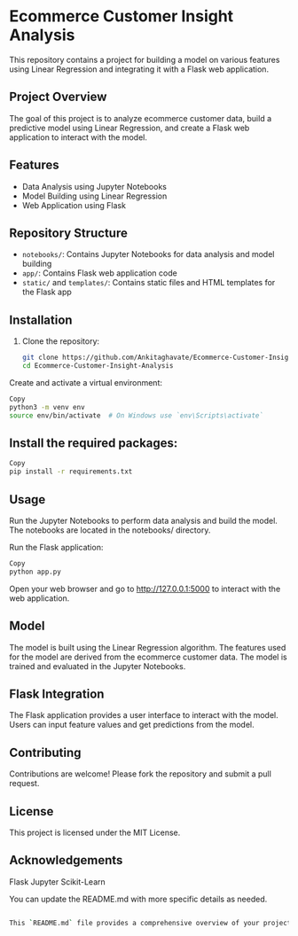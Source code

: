 # Ecommerce Customer Insight Analysis

This repository contains a project for building a model on various features using Linear Regression and integrating it with a Flask web application.

## Project Overview

The goal of this project is to analyze ecommerce customer data, build a predictive model using Linear Regression, and create a Flask web application to interact with the model.

## Features

- Data Analysis using Jupyter Notebooks
- Model Building using Linear Regression
- Web Application using Flask

## Repository Structure

- `notebooks/`: Contains Jupyter Notebooks for data analysis and model building
- `app/`: Contains Flask web application code
- `static/` and `templates/`: Contains static files and HTML templates for the Flask app

## Installation

1. Clone the repository:

   ```bash
   git clone https://github.com/Ankitaghavate/Ecommerce-Customer-Insight-Analysis.git
   cd Ecommerce-Customer-Insight-Analysis
Create and activate a virtual environment:

```bash
Copy
python3 -m venv env
source env/bin/activate  # On Windows use `env\Scripts\activate`
```
## Install the required packages:

```bash
Copy
pip install -r requirements.txt
```
## Usage
Run the Jupyter Notebooks to perform data analysis and build the model. The notebooks are located in the notebooks/ directory.

Run the Flask application:

```bash
Copy
python app.py
```
Open your web browser and go to http://127.0.0.1:5000 to interact with the web application.

## Model
The model is built using the Linear Regression algorithm. The features used for the model are derived from the ecommerce customer data. The model is trained and evaluated in the Jupyter Notebooks.

## Flask Integration
The Flask application provides a user interface to interact with the model. Users can input feature values and get predictions from the model.

## Contributing
Contributions are welcome! Please fork the repository and submit a pull request.

## License
This project is licensed under the MIT License.

## Acknowledgements
Flask
Jupyter
Scikit-Learn

You can update the README.md with more specific details as needed.
```bash

This `README.md` file provides a comprehensive overview of your project, including installation instructions, usage, and acknowledgments. You can copy and paste this code into your `README.md` file in your repository.
```

